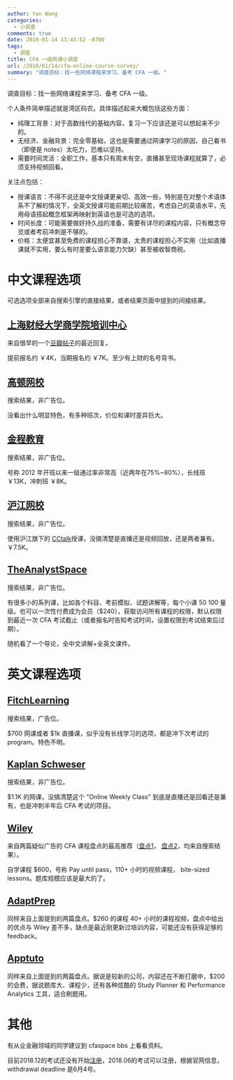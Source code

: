 ```yaml
---
author: Yan Wang
categories:
  - 小调查
comments: true
date: 2018-01-14 13:43:52 -0700
tags:
  - 调查
title: CFA 一级网课小调查
url: /2018/01/14/cfa-online-course-survey/
summary: "调查目标：找一些网络课程来学习、备考 CFA 一级。"
---
```



调查目标：找一些网络课程来学习、备考 CFA 一级。

个人条件简单描述就是湾区码农。具体描述起来大概包括这些方面：

* 纯理工背景：对于高数线代的基础内容，复习一下应该还是可以想起来不少的。
* 无经济、金融背景：完全零基础，这也是需要通过网课学习的原因，自己看书（即便是 notes）太吃力，恐难以坚持。
* 需要时间灵活：全职工作，基本只有周末有空，直播甚至现场课程就算了，必须支持视频回看。

关注点包括：

* 授课语言：不得不说还是中文授课更亲切、高效一些，特别是在对整个术语体系不了解的情况下，全英文授课可能前期比较痛苦，考虑自己的英语水平，先用母语搭起概念框架再映射到英语也是可选的选项。
* 时间长度：可能需要做好持久战的准备，需要有详尽的课程内容，只有概念导览或者考前冲刺是不够的。
* 价格：太便宜甚至免费的课程担心不靠谱，太贵的课程担心不实用（比如直播课就不实用，要么有时差要么语言能力欠缺）甚至被收智商税。

# 中文课程选项

可选选项全部来自搜索引擎的直接结果，或者结果页面中提到的间接结果。

## [上海财经大学商学院培训中心](http://v.shufe-cec.com/)

来自很早的一个[豆瓣帖子](https://www.douban.com/group/topic/18684191/)的最近回复。

提前报名约 ￥4K，当期报名约 ￥7K。至少有上财的名号背书。

## [高顿网校](https://www.gaodun.com/st/cfa/)

搜索结果，非广告位。

没看出什么明显特色，有多种班次，价位和课时差异巨大。

## [金程教育](http://cfa.gfedu.com/class/cfa1/)

搜索结果，非广告位。

号称 2012 年开班以来一级通过率非常高（近两年在75%~80%），长线班 ￥13K，冲刺班 ￥8K。

## [沪江网校](https://class.hujiang.com/category/247/p23_611)

搜索结果，非广告位。

使用沪江旗下的 [CCtalk](https://www.cctalk.com/)授课，没搞清楚是直播还是视频回放，还是两者兼有。￥7.5K。

## [TheAnalystSpace](http://edu.theanalystspace.com/course/CFA1)

搜索结果，非广告位。

有很多小的系列课，比如各个科目、考前模拟、试题讲解等，每个小课 $50~$100 量级。也可以一次性付费成为会员（$240），获取访问所有课程的权限，默认权限到最近一次 CFA 考试截止（或者报名时告知考试时间，设置权限到考试结束后过期）。

随机看了一个导论，全中文讲解+全英文课件。

# 英文课程选项

## [FitchLearning](https://www.fitchexamprep.com/?gclid=EAIaIQobChMI5puW5-LY2AIVybfACh3LLQ_hEAAYAiAAEgJkYvD_BwE)

搜索结果，广告位。

$700 网课或者 $1k 直播课，似乎没有长线学习的选项，都是冲下次考试的 program。特色不明。

## [Kaplan Schweser](https://www.schweser.com/cfa/level-1/classes/online-classes)

搜索结果，非广告位。

$1.1K 的网课，没搞清楚这个 "Online Weekly Class" 到底是直播还是回看还是兼有，也是冲刺半年后 CFA 考试的项目。

## [Wiley](https://www.efficientlearning.com/cfa/products/level-1/self-study-review-course/)

来自两篇疑似广告的 CFA 课程盘点的最高推荐（[盘点1](http://www.ais-cpa.com/best-cfa-study-materials/)， [盘点2](https://crushthefinancialanalystexam.com/best-cfa-study-materials/)，均来自搜索结果）。

自学课程 $600，号称 Pay until pass，110+ 小时的视频课程， bite-sized lessons。题库规模应该是最大的了。

## [AdaptPrep](https://www.adaptprep.com/cfa/level-1/trial/?usource=lc)

同样来自上面提到的两篇盘点。$260 的课程 40+ 小时的课程视频，盘点中给出的优点与 Wiley 差不多，缺点是最近刚更新过培训内容，可能还没有获得足够的 feedback。

## [Apptuto](http://www.apptuto.com/exams/)

同样来自上面提到的两篇盘点。据说是较新的公司，内容还在不断打磨中，$200 的会费，据说题库大、课程少，还有各种炫酷的 Study Planner 和 Performance Analytics 工具，适合刷题用。

# 其他

有从业金融领域的同学建议到 cfaspace bbs 上看看资料。

目前2018.12的考试还没有开始[注册](https://www.cfainstitute.org/programs/cfaprogram/register/Pages/fee_schedule.aspx)，2018.06的考试可以注册，根据官网信息，withdrawal deadline 是6月4号。